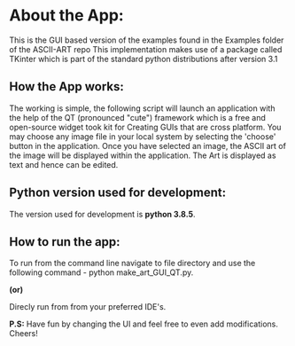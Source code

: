 # About the App:

This is the GUI based version of the examples found in the Examples folder of the ASCII-ART repo
This implementation makes use of a package called TKinter which is part of the standard python distributions after version 3.1

## How the App works:

The working is simple, the following script will launch an application with the help of the QT (pronounced "cute") framework which is a free and open-source widget took kit for Creating GUIs that are cross platform. You may choose any image file in your local system by selecting the 'choose' button in the application. Once you have selected an image, the ASCII art of the image will be displayed within the application. The Art is displayed as text and hence can be edited.

## Python version used for development:

The version used for development is **python 3.8.5**.

## How to run the app:

To run from the command line navigate to file directory and use the following command - python make_art_GUI_QT.py.

**(or)** 

Direcly run from from your preferred IDE's.


**P.S:** Have fun by changing the UI and feel free to even add modifications. Cheers!

